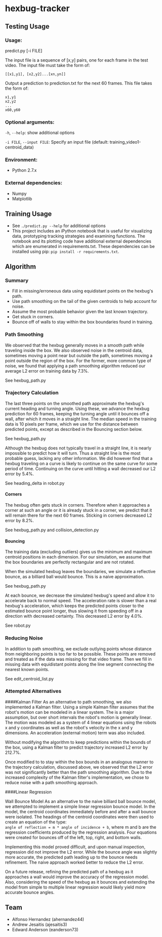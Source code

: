 hexbug-tracker
==============

Testing Usage
-------------

### Usage:
predict.py [-i FILE]

The input file is a sequence of [x,y] pairs, one for each frame in the test
video. The input file must take the form of:

```
[[x1,y1], [x2,y2]...[xn,yn]]
```

Output a prediction to prediction.txt for the next 60 frames. This file takes
the form of:

```
x1,y1
x2,y2
...
x60,y60
```

### Optional arguments:

  `-h`, `--help`: show additional options

  `-i FILE`, `--input FILE`: Specify an input file (default: training\_video1-centroid\_data)

### Environment:
* Python 2.7.x

### External dependencies:
* Numpy
* Matplotlib

Training Usage
--------------

* See `./predict.py --help` for additional options
* This project includes an iPython notebook that is useful for visualizing data,
prototyping tracking strategies and   examining functions. The notebook and its
plotting code have additional external   dependencies which are enumerated in
requirements.txt. These dependencies can   be installed using pip: `pip install
-r requirements.txt`.

Algorithm
---------

### Summary

* Fill in missing/erroneous data using equidistant points on the hexbug's path.
* Use path smoothing on the tail of the given centroids to help account for noise.
* Assume the most probable behavior given the last known trajectory.
* Get stuck in corners.
* Bounce off of walls to stay within the box boundaries found in training.

### Path Smoothing

We observed that the hexbug generally moves in a smooth path while traveling
inside the box. We also observed noise in the centroid data, sometimes moving a
point near but outside the path, sometimes moving a point outside the region of
the box. For the former, more common type of noise, we found that applying a
path smoothing algorithm reduced our average L2 error on training data by 7.3%.

See hexbug\_path.py

### Trajectory Calculation

The last three points on the smoothed path approximate the hexbug's current
heading and turning angle. Using these, we advance the hexbug prediction for 60
frames, keeping the turning angle until it bounces off a wall, after which it
moves in a straight line. The median speed in the training data is 10 pixels per
frame, which we use for the distance between predicted points, except as
described in the Bouncing section below.

See hexbug\_path.py

Although the hexbug does not typically travel in a straight line, it is nearly
impossible to predict how it will turn. Thus a straight line is the most
probable guess, lacking any other information. We did however find that a hexbug
traveling on a curve is likely to continue on the same curve for some period of
time. Continuing on the curve until hitting a wall decreased our L2 error by
5.4%.

See heading\_delta in robot.py

#### Corners

The hexbug often gets stuck in corners. Therefore when it approaches a corner at
such an angle or it is already stuck in a corner, we predict that it will remain
there for the next 60 frames. Sticking in corners decreased L2 error by 8.2%.

See hexbug\_path.py and collision\_detection.py

#### Bouncing

The training data (excluding outliers) gives us the minimum and maximum centroid
positions in each dimension. For our simulation, we assume that the box
boundaries are perfectly rectangular and are not rotated.

When the simulated hexbug leaves the boundaries, we simulate a reflective
bounce, as a billiard ball would bounce. This is a naive approximation.

See hexbug\_path.py

At each bounce, we decrease the simulated hexbug's speed and allow it to
accelerate back to normal speed. The acceleration rate is slower than a real
hexbug's acceleration, which keeps the predicted points closer to the estimated
bounce point longer, thus slowing it from speeding off in a direction with
decreased certainty. This decreased L2 error by 4.0%.

See robot.py

### Reducing Noise

In addition to path smoothing, we exclude outlying points whose distance from
neighboring points is too far to be possible. These points are removed and
treated as if the data was missing for that video frame. Then we fill in missing
data with equidistant points along the line segment connecting the nearest known
points.

See edit\_centroid\_list.py

### Attempted Alternatives

####Kalman Filter
As an alternative to path smoothing, we also implemented a Kalman filter. Using
a simple Kalman filter assumes that the robot's motion can be modeled in a
linear system. The is a major assumption, but over short intervals the robot's
motion is generally linear. The motion was modeled as a system of 4 linear
equations using the robots x and y coordinates as well as the robot's velocity
in the x and y dimensions. An acceleration (external motion) term  was also
included.

Without modifying the algorithm to keep predictions within the bounds of the
box, using a Kalman filter to predict trajectory increased L2 error by 212.7%.

Once modified to to stay within the box bounds in an analogous manner to the
trajectory calculation, discussed above, we observed that the L2 error was not
significantly better than the path smoothing algorithm. Due to the increased
complexity of the Kalman filter's implementation, we chose to reduce noise with
a path smoothing approach.

####Linear Regression

Wall Bounce Model As an alternative to the naive billiard ball bounce model, we
attempted to implement a simple linear regression bounce model. In the model,
the centroid coordinates immediately before and after a wall bounce were
isolated. The headings of the centroid coordinates were then used to create an
equation of the type: <br> ```angle of reflection = m * angle of incidence +
b```,  where m and b are the regression coefficients produced by the regression
analysis. Four equations were created for bounces off of the left, top, right,
and bottom walls.

Implementing this model proved difficult, and upon manual inspection, regression
did not improve the L2 error. While the bounce angle was slightly more accurate,
the predicted path leading up to the bounce needs refinement. The naive approach
worked better to reduce the L2 error.

On a future release, refining the predicted path of a hexbug as it approaches a
wall would improve the accuracy of the regression model. Also, considering the
speed of the hexbug as it bounces and extending the model from simple to
multiple linear regression would likely yield more accurate bounce angles.

Team
----

* Alfonso Hernandez (ahernandez44)
* Andrew Jesaitis (ajesaitis3)
* Edward Anderson (eanderson73)
